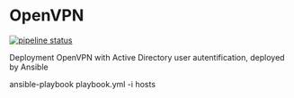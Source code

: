 # OpenVPN

[![pipeline status](https://gitlab.com/anatoliykv/openvpn/badges/master/pipeline.svg)](https://gitlab.com/anatoliykv/openvpn/-/commits/master)

Deployment OpenVPN with Active Directory user autentification, deployed by Ansible

ansible-playbook playbook.yml -i hosts